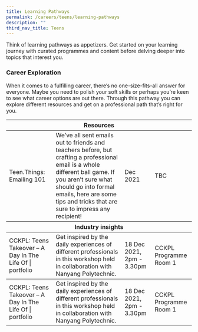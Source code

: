 ```yaml
---
title: Learning Pathways
permalink: /careers/teens/learning-pathways
description: ""
third_nav_title: Teens
---
```

Think of learning pathways as appetizers. Get started on your learning journey with curated programmes and content before delving deeper into topics that interest you.

<h3 class="has-text-ruby"><b>Career Exploration</b></h3>
When it comes to a fulfilling career, there’s no one-size-fits-all answer for everyone. Maybe you need to polish your soft skills or perhaps you’re keen to see what career options are out there. Through this pathway you can explore different resources and get on a professional path that’s right for you.

<div class="horizontal-scroll">
<table class="generic-table">
  <thead>
    <tr>
      <th colspan="4" class="is-uppercase has-text-ruby">Resources</th>
    </tr>
  </thead>
  <tbody>
    <tr>
      <td>Teen.Things: Emailing 101</td>
      <td>We’ve all sent emails out to friends and teachers before, but crafting a professional email is a whole different ball game. If you aren’t sure what should go into formal emails, here are some tips and tricks that are sure to impress any recipient!</td>
      <td>Dec 2021</td>
      <td>TBC</td>
    </tr>
  </tbody>

  <thead>
    <tr>
      <th colspan="4" is-uppercase has-text-ruby>Industry insights</th>
    </tr>
  </thead>
  <tbody>
    <tr>
      <td>CCKPL: Teens Takeover – A Day In The Life Of | portfolio</td>
      <td>Get inspired by the daily experiences of different professionals in this workshop held in collaboration with Nanyang Polytechnic.</td>
      <td>18 Dec 2021, 2pm - 3.30pm</td>
      <td>CCKPL Programme Room 1</td>
    </tr>
  </tbody>
  <tbody>
    <tr>
      <td>CCKPL: Teens Takeover – A Day In The Life Of | portfolio</td>
      <td>Get inspired by the daily experiences of different professionals in this workshop held in collaboration with Nanyang Polytechnic.</td>
      <td>18 Dec 2021, 2pm - 3.30pm</td>
      <td>CCKPL Programme Room 1</td>
    </tr>
  </tbody>
</table>
</div>